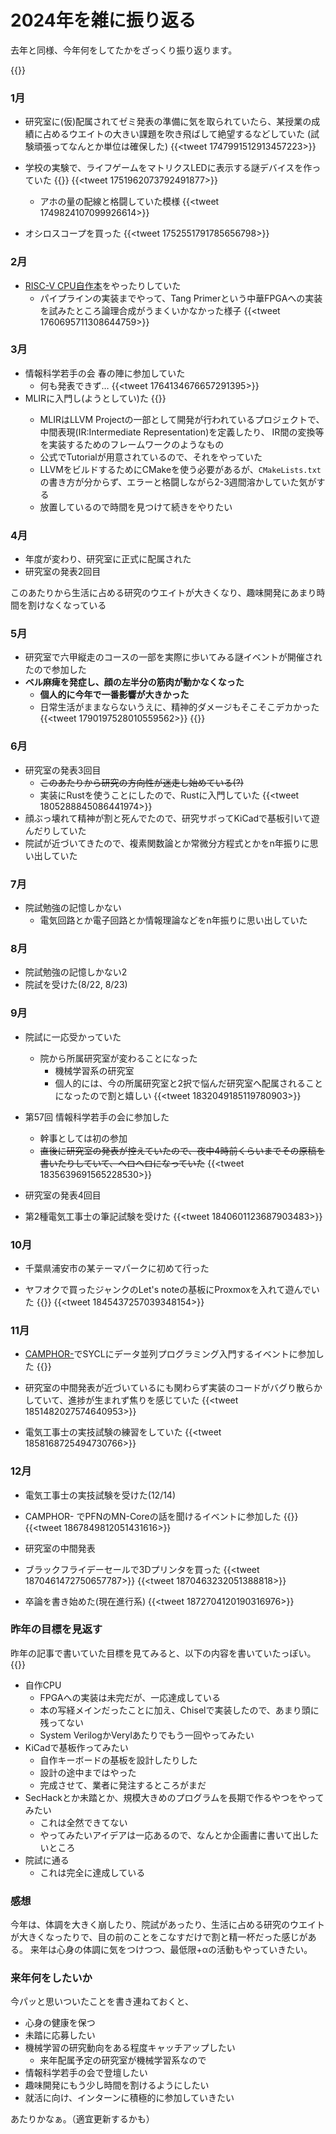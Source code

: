 # 2024年を雑に振り返る


去年と同様、今年何をしてたかをざっくり振り返ります。

{{<cardlink url="https://mikiken.net/posts/2023-looking-back">}}

### 1月
- 研究室に(仮)配属されてゼミ発表の準備に気を取られていたら、某授業の成績に占めるウエイトの大きい課題を吹き飛ばして絶望するなどしていた
(試験頑張ってなんとか単位は確保した)
{{<tweet 1747991512913457223>}}

- 学校の実験で、ライフゲームをマトリクスLEDに表示する謎デバイスを作っていた
{{<cardlink url="https://mikiken.net/posts/lifegame-indicator/">}}
{{<tweet 1751962073792491877>}}
    - アホの量の配線と格闘していた模様
    {{<tweet 1749824107099926614>}}

- オシロスコープを買った
{{<tweet 1752551791785656798>}}

### 2月
- [RISC-V CPU自作本](https://amzn.asia/d/605m5tg)をやったりしていた
    - パイプラインの実装までやって、Tang Primerという中華FPGAへの実装を試みたところ論理合成がうまくいかなかった様子
    {{<tweet 1760695711308644759>}}

### 3月
- 情報科学若手の会 春の陣に参加していた
    - 何も発表できず…
    {{<tweet 1764134676657291395>}}
- MLIRに入門し(ようとしてい)た
    {{<cardlink url="https://github.com/mikiken/mlir-toy-tutorial">}}
    - MLIRはLLVM Projectの一部として開発が行われているプロジェクトで、中間表現(IR:Intermediate Representation)を定義したり、
    IR間の変換等を実装するためのフレームワークのようなもの
    - 公式でTutorialが用意されているので、それをやっていた
    - LLVMをビルドするためにCMakeを使う必要があるが、`CMakeLists.txt`の書き方が分からず、エラーと格闘しながら2-3週間溶かしていた気がする
    - 放置しているので時間を見つけて続きをやりたい

### 4月
- 年度が変わり、研究室に正式に配属された
- 研究室の発表2回目

このあたりから生活に占める研究のウエイトが大きくなり、趣味開発にあまり時間を割けなくなっている

### 5月
- 研究室で六甲縦走のコースの一部を実際に歩いてみる謎イベントが開催されたので参加した
- **ベル麻痺を発症し、顔の左半分の筋肉が動かなくなった**
    - **個人的に今年で一番影響が大きかった**
    - 日常生活がままならないうえに、精神的ダメージもそこそこデカかった
{{<tweet 1790197528010559562>}}
{{<cardlink url="https://mikiken.net/posts/bell-palsy/">}}

### 6月
- 研究室の発表3回目
    - ~~このあたりから研究の方向性が迷走し始めている(?)~~
    - 実装にRustを使うことにしたので、Rustに入門していた
{{<tweet 1805288845086441974>}}
- 顔ぶっ壊れて精神が割と死んでたので、研究サボってKiCadで基板引いて遊んだりしていた
- 院試が近づいてきたので、複素関数論とか常微分方程式とかをn年振りに思い出していた

### 7月
- 院試勉強の記憶しかない
    - 電気回路とか電子回路とか情報理論などをn年振りに思い出していた

### 8月
- 院試勉強の記憶しかない2
- 院試を受けた(8/22, 8/23)

### 9月
- 院試に一応受かっていた
    - 院から所属研究室が変わることになった
        - 機械学習系の研究室
        - 個人的には、今の所属研究室と2択で悩んだ研究室へ配属されることになったので割と嬉しい
    {{<tweet 1832049185119780903>}}

- 第57回 情報科学若手の会に参加した
    - 幹事としては初の参加
    - ~~直後に研究室の発表が控えていたので、夜中4時前くらいまでその原稿を書いたりしていて、ヘロヘロになっていた~~
    {{<tweet 1835639691565228530>}}

- 研究室の発表4回目

- 第2種電気工事士の筆記試験を受けた
{{<tweet 1840601123687903483>}}

### 10月
- 千葉県浦安市の某テーマパークに初めて行った

- ヤフオクで買ったジャンクのLet's noteの基板にProxmoxを入れて遊んでいた
{{<cardlink url="https://zenn.dev/mikiken/articles/proxmox-introduction">}}
{{<tweet 1845437257039348154>}}

### 11月
- [CAMPHOR-](https://camph.net)でSYCLにデータ並列プログラミング入門するイベントに参加した
{{<cardlink url="https://camphor.connpass.com/event/329392/">}}

- 研究室の中間発表が近づいているにも関わらず実装のコードがバグり散らかしていて、進捗が生まれず焦りを感じていた
{{<tweet 1851482027574640953>}}

- 電気工事士の実技試験の練習をしていた
{{<tweet 1858168725494730766>}}

### 12月
- 電気工事士の実技試験を受けた(12/14)

- CAMPHOR- でPFNのMN-Coreの話を聞けるイベントに参加した
{{<cardlink url="https://camphor.connpass.com/event/337837/">}}
{{<tweet 1867849812051431616>}}

- 研究室の中間発表

- ブラックフライデーセールで3Dプリンタを買った
{{<tweet 1870461472750657787>}}
{{<tweet 1870463232051388818>}}

- 卒論を書き始めた(現在進行系)
{{<tweet 1872704120190316976>}}

### 昨年の目標を見返す
昨年の記事で書いていた目標を見てみると、以下の内容を書いていたっぽい。
{{<cardlink url="https://mikiken.net/posts/2023-looking-back">}}
- 自作CPU
    - FPGAへの実装は未完だが、一応達成している
    - 本の写経メインだったことに加え、Chiselで実装したので、あまり頭に残ってない
    - System VerilogかVerylあたりでもう一回やってみたい
- KiCadで基板作ってみたい
    - 自作キーボードの基板を設計したりした
    - 設計の途中まではやった
    - 完成させて、業者に発注するところがまだ
- SecHackとか未踏とか、規模大きめのプログラムを長期で作るやつをやってみたい
    - これは全然できてない
    - やってみたいアイデアは一応あるので、なんとか企画書に書いて出したいところ
- 院試に通る
    - これは完全に達成している

### 感想
今年は、体調を大きく崩したり、院試があったり、生活に占める研究のウエイトが大きくなったりで、目の前のことをこなすだけで割と精一杯だった感じがある。
来年は心身の体調に気をつけつつ、最低限+αの活動もやっていきたい。

### 来年何をしたいか
今パッと思いついたことを書き連ねておくと、

- 心身の健康を保つ
- 未踏に応募したい
- 機械学習の研究動向をある程度キャッチアップしたい
    - 来年配属予定の研究室が機械学習系なので
- 情報科学若手の会で登壇したい
- 趣味開発にもう少し時間を割けるようにしたい
- 就活に向け、インターンに積極的に参加していきたい

あたりかなぁ。（適宜更新するかも）
